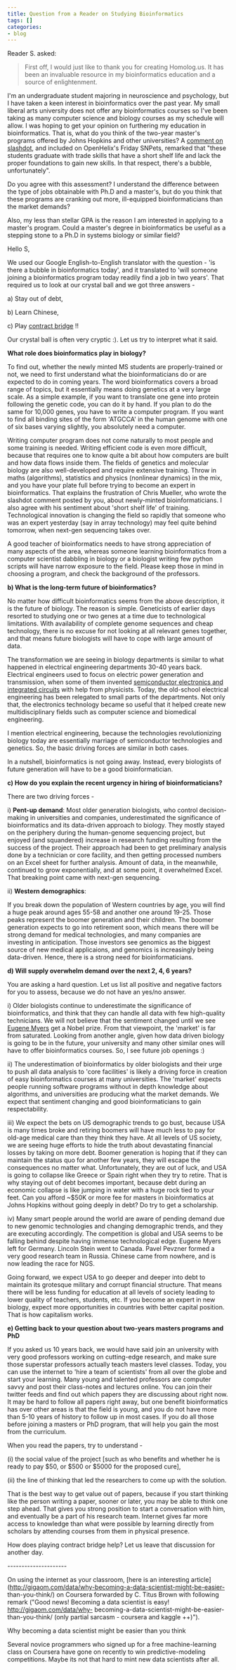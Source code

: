 ```yaml
---
title: Question from a Reader on Studying Bioinformatics
tags: []
categories:
- blog
---
```

Reader S. asked:
<!--more-->

> First off, I would just like to thank you for creating Homolog.us. It has
been an invaluable resource in my bioinformatics education and a source of
enlightenment.

I'm an undergraduate student majoring in neuroscience and psychology, but I
have taken a keen interest in bioinformatics over the past year. My small
liberal arts university does not offer any bioinformatics courses so I've been
taking as many computer science and biology courses as my schedule will allow.
I was hoping to get your opinion on furthering my education in bioinformatics.
That is, what do you think of the two-year master's programs offered by Johns
Hopkins and other universities? A [comment on
slashdot](http://science.slashdot.org/comments.pl?sid=3161217&cid=41542125),
and included on OpenHelix's Friday SNPets, remarked that "these students
graduate with trade skills that have a short shelf life and lack the proper
foundations to gain new skills. In that respect, there's a bubble,
unfortunately".

Do you agree with this assessment? I understand the difference between the
type of jobs obtainable with Ph.D and a master's, but do you think that these
programs are cranking out more, ill-equipped bioinformaticians than the market
demands?

Also, my less than stellar GPA is the reason I am interested in applying to a
master's program. Could a master's degree in bioinformatics be useful as a
stepping stone to a Ph.D in systems biology or similar field?

Hello S,

We used our Google English-to-English translator with the question - 'is there
a bubble in bioinformatics today', and it translated to 'will someone joining
a bioinformatics program today readily find a job in two years'. That required
us to look at our crystal ball and we got three answers -

a) Stay out of debt,

b) Learn Chinese,

c) Play [contract bridge](http://en.wikipedia.org/wiki/Contract_bridge) !!

Our crystal ball is often very cryptic :). Let us try to interpret what it
said.

**What role does bioinformatics play in biology?**

To find out, whether the newly minted MS students are properly-trained or not,
we need to first understand what the bioinformaticians do or are expected to
do in coming years. The word bioinformatics covers a broad range of topics,
but it essentially means doing genetics at a very large scale. As a simple
example, if you want to translate one gene into protein following the genetic
code, you can do it by hand. If you plan to do the same for 10,000 genes, you
have to write a computer program. If you want to find all binding sites of the
form 'ATGCCA' in the human genome with one of six bases varying slightly, you
absolutely need a computer.

Writing computer program does not come naturally to most people and some
training is needed. Writing efficient code is even more difficult, because
that requires one to know quite a bit about how computers are built and how
data flows inside them. The fields of genetics and molecular biology are also
well-developed and require extensive training. Throw in maths (algorithms),
statistics and physics (nonlinear dynamics) in the mix, and you have your
plate full before trying to become an expert in bioinformatics. That explains
the frustration of Chris Mueller, who wrote the slashdot comment posted by
you, about newly-minted bioinformaticians. I also agree with his sentiment
about 'short shelf life' of training. Technological innovation is changing the
field so rapidly that someone who was an expert yesterday (say in array
technology) may feel quite behind tomorrow, when next-gen sequencing takes
over.

A good teacher of bioinformatics needs to have strong appreciation of many
aspects of the area, whereas someone learning bioinformatics from a computer
scientist dabbling in biology or a biologist writing few python scripts will
have narrow exposure to the field. Please keep those in mind in choosing a
program, and check the background of the professors.

**b) What is the long-term future of bioinformatics?**

No matter how difficult bioinformatics seems from the above description, it is
the future of biology. The reason is simple. Geneticists of earlier days
resorted to studying one or two genes at a time due to technological
limitations. With availability of complete genome sequences and cheap
technology, there is no excuse for not looking at all relevant genes together,
and that means future biologists will have to cope with large amount of data.

The transformation we are seeing in biology departments is similar to what
happened in electrical engineering departments 30-40 years back. Electrical
engineers used to focus on electric power generation and transmission, when
some of them invented [semiconductor electronics and integrated
circuits](http://en.wikipedia.org/wiki/Integrated_circuit) with help from
physicists. Today, the old-school electrical engineering has been relegated to
small parts of the departments. Not only that, the electronics technology
became so useful that it helped create new multidisciplinary fields such as
computer science and biomedical engineering.

I mention electrical engineering, because the technologies revolutionizing
biology today are essentially marriage of semiconductor technologies and
genetics. So, the basic driving forces are similar in both cases.

In a nutshell, bioinformatics is not going away. Instead, every biologists of
future generation will have to be a good bioinformatician.

**c) How do you explain the recent urgency in hiring of bioinformaticians?**

There are two driving forces -

i) **Pent-up demand**: Most older generation biologists, who control decision-
making in universities and companies, underestimated the significance of
bioinformatics and its data-driven approach to biology. They mostly stayed on
the periphery during the human-genome sequencing project, but enjoyed (and
squandered) increase in research funding resulting from the success of the
project. Their approach had been to get preliminary analysis done by a
technician or core facility, and then getting processed numbers on an Excel
sheet for further analysis. Amount of data, in the meanwhile, continued to
grow exponentially, and at some point, it overwhelmed Excel. That breaking
point came with next-gen sequencing.

ii) **Western demographics**:

If you break down the population of Western countries by age, you will find a
huge peak around ages 55-58 and another one around 19-25. Those peaks
represent the boomer generation and their children. The boomer generation
expects to go into retirement soon, which means there will be strong demand
for medical technologies, and many companies are investing in anticipation.
Those investors see genomics as the biggest source of new medical applicaions,
and genomics is increasingly being data-driven. Hence, there is a strong need
for bioinformaticians.

**d) Will supply overwhelm demand over the next 2, 4, 6 years?**

You are asking a hard question. Let us list all positive and negative factors
for you to assess, because we do not have an yes/no answer.

i) Older biologists continue to underestimate the significance of
bioinformatics, and think that they can handle all data with few high-quality
technicians. We will not believe that the sentiment changed until we see
[Eugene Myers](http://en.wikipedia.org/wiki/Eugene_Myers) get a Nobel prize.
From that viewpoint, the 'market' is far from saturated. Looking from another
angle, given how data driven biology is going to be in the future, your
university and many other similar ones will have to offer bioinformatics
courses. So, I see future job openings :)

ii) The underestimation of bioinformatics by older biologists and their urge
to push all data analysis to 'core facilities' is likely a driving force in
creation of easy bioinformatics courses at many universities. The 'market'
expects people running software programs without in depth knowledge about
algorithms, and universities are producing what the market demands. We expect
that sentiment changing and good bioinformaticians to gain respectability.

iii) We expect the bets on US demographic trends to go bust, because USA is
many times broke and retiring boomers will have much less to pay for old-age
medical care than they think they have. At all levels of US society, we are
seeing huge efforts to hide the truth about devastating financial losses by
taking on more debt. Boomer generation is hoping that if they can maintain the
status quo for another few years, they will escape the consequences no matter
what. Unfortunately, they are out of luck, and USA is going to collapse like
Greece or Spain right when they try to retire. That is why staying out of debt
becomes important, because debt during an economic collapse is like jumping in
water with a huge rock tied to your feet. Can you afford ~$50K or more fee for
masters in bioinformatics at Johns Hopkins without going deeply in debt? Do
try to get a scholarship.

iv) Many smart people around the world are aware of pending demand due to new
genomic technologies and changing demographic trends, and they are executing
accordingly. The competition is global and USA seems to be falling behind
despite having immense technological edge. Eugene Myers left for Germany.
Lincoln Stein went to Canada. Pavel Pevzner formed a very good research team
in Russia. Chinese came from nowhere, and is now leading the race for NGS.

Going forward, we expect USA to go deeper and deeper into debt to maintain its
grotesque military and corrupt financial structure. That means there will be
less funding for education at all levels of society leading to lower quality
of teachers, students, etc. If you become an expert in new biology, expect
more opportunities in countries with better capital position. That is how
capitalism works.

**e) Getting back to your question about two-years masters programs and PhD**

If you asked us 10 years back, we would have said join an university with very
good professors working on cutting-edge research, and make sure those
superstar professors actually teach masters level classes. Today, you can use
the internet to 'hire a team of scientists' from all over the globe and start
your learning. Many young and talented professors are computer savvy and post
their class-notes and lectures online. You can join their twitter feeds and
find out which papers they are discussing about right now. It may be hard to
follow all papers right away, but one benefit bioinformatics has over other
areas is that the field is young, and you do not have more than 5-10 years of
history to follow up in most cases. If you do all those before joining a
masters or PhD program, that will help you gain the most from the curriculum.

When you read the papers, try to understand -

(i) the social value of the project [such as who benefits and whether he is
ready to pay $50, or $500 or $5000 for the proposed cure],

(ii) the line of thinking that led the researchers to come up with the
solution.

That is the best way to get value out of papers, because if you start thinking
like the person writing a paper, sooner or later, you may be able to think one
step ahead. That gives you strong position to start a conversation with him,
and eventually be a part of his research team. Internet gives far more access
to knowledge than what were possible by learning directly from scholars by
attending courses from them in physical presence.

How does playing contract bridge help? Let us leave that discussion for
another day.

\---------------------

On using the internet as your classroom, [here is an interesting
article](http://gigaom.com/data/why-becoming-a-data-scientist-might-be-easier-
than-you-think/) on Coursera forwarded by C. Titus Brown with following remark
("Good news! Becoming a data scientist is easy! http://gigaom.com/data/why-
becoming-a-data-scientist-might-be-easier-than-you-think/ (only partial
sarcasm - coursera and kaggle ++)").

>

Why becoming a data scientist might be easier than you think

Several novice programmers who signed up for a free machine-learning class on
Coursera have gone on recently to win predictive-modeling competitions. Maybe
its not that hard to mint new data scientists after all.

